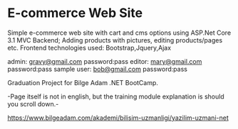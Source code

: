 # E-commerce Web Site

Simple e-commerce web site with cart and cms options using ASP.Net Core 3.1 MVC Backend; Adding products with pictures, editing products/pages etc.
Frontend technologies used: Bootstrap,Jquery,Ajax

admin: gravy@gmail.com password:pass
editor: mary@gmail.com password:pass
sample user: bob@gmail.com password:pass

Graduation Project for Bilge Adam .NET BootCamp.

-Page itself is not in english, but the training module explanation is should you scroll down.-

https://www.bilgeadam.com/akademi/bilisim-uzmanligi/yazilim-uzmani-net
